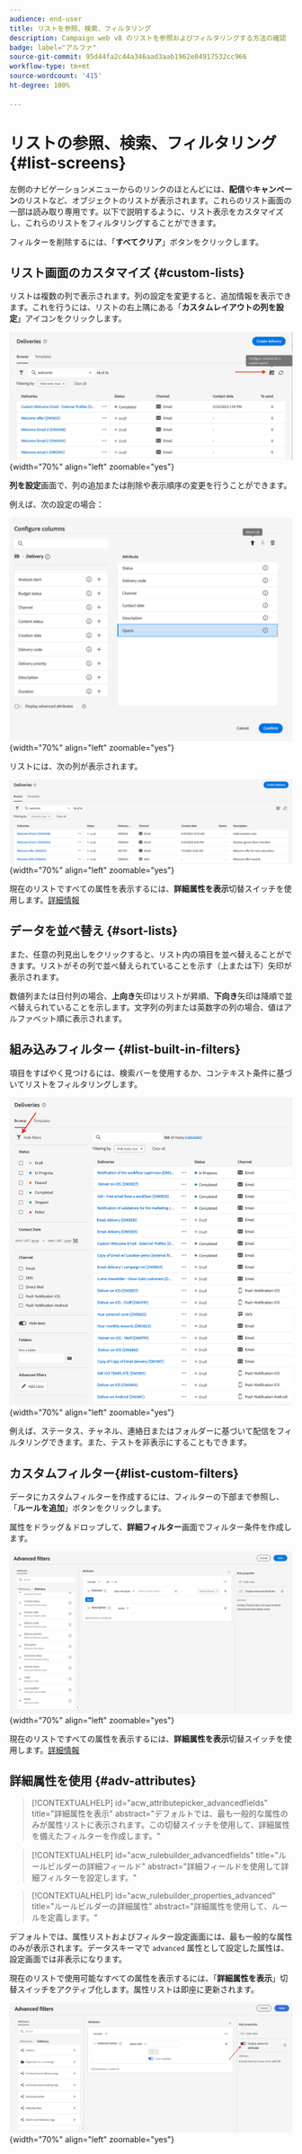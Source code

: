 ```yaml
---
audience: end-user
title: リストを参照、検索、フィルタリング
description: Campaign web v8 のリストを参照およびフィルタリングする方法の確認
badge: label="アルファ"
source-git-commit: 95d44fa2c44a346aad3aab1962e84917532cc966
workflow-type: tm+mt
source-wordcount: '415'
ht-degree: 100%

---
```



# リストの参照、検索、フィルタリング {#list-screens}

左側のナビゲーションメニューからのリンクのほとんどには、**配信**&#x200B;や&#x200B;**キャンペーン**&#x200B;のリストなど、オブジェクトのリストが表示されます。これらのリスト画面の一部は読み取り専用です。以下で説明するように、リスト表示をカスタマイズし、これらのリストをフィルタリングすることができます。

フィルターを削除するには、「**すべてクリア**」ボタンをクリックします。

## リスト画面のカスタマイズ {#custom-lists}

リストは複数の列で表示されます。列の設定を変更すると、追加情報を表示できます。これを行うには、リストの右上隅にある「**カスタムレイアウトの列を設定**」アイコンをクリックします。

![](assets/config-columns.png){width="70%" align="left" zoomable="yes"}

**列を設定**&#x200B;画面で、列の追加または削除や表示順序の変更を行うことができます。

例えば、次の設定の場合：

![](assets/columns.png){width="70%" align="left" zoomable="yes"}

リストには、次の列が表示されます。

![](assets/column-sample.png){width="70%" align="left" zoomable="yes"}

現在のリストですべての属性を表示するには、**詳細属性を表示**&#x200B;切替スイッチを使用します。[詳細情報](#adv-attributes)

## データを並べ替え {#sort-lists}

また、任意の列見出しをクリックすると、リスト内の項目を並べ替えることができます。リストがその列で並べ替えられていることを示す（上または下）矢印が表示されます。

数値列または日付列の場合、**上向き**&#x200B;矢印はリストが昇順、**下向き**&#x200B;矢印は降順で並べ替えられていることを示します。文字列の列または英数字の列の場合、値はアルファベット順に表示されます。

## 組み込みフィルター {#list-built-in-filters}

項目をすばやく見つけるには、検索バーを使用するか、コンテキスト条件に基づいてリストをフィルタリングします。

![](assets/filter.png){width="70%" align="left" zoomable="yes"}

例えば、ステータス、チャネル、連絡日またはフォルダーに基づいて配信をフィルタリングできます。また、テストを非表示にすることもできます。

## カスタムフィルター{#list-custom-filters}

データにカスタムフィルターを作成するには、フィルターの下部まで参照し、「**ルールを追加**」ボタンをクリックします。

属性をドラッグ＆ドロップして、**詳細フィルター**&#x200B;画面でフィルター条件を作成します。

![](assets/custom-filter.png){width="70%" align="left" zoomable="yes"}

現在のリストですべての属性を表示するには、**詳細属性を表示**&#x200B;切替スイッチを使用します。[詳細情報](#adv-attributes)

## 詳細属性を使用 {#adv-attributes}

>[!CONTEXTUALHELP]
>id="acw_attributepicker_advancedfields"
>title="詳細属性を表示"
>abstract="デフォルトでは、最も一般的な属性のみが属性リストに表示されます。この切替スイッチを使用して、詳細属性を備えたフィルターを作成します。"

>[!CONTEXTUALHELP]
>id="acw_rulebuilder_advancedfields"
>title="ルールビルダーの詳細フィールド"
>abstract="詳細フィールドを使用して詳細フィルターを設定します。"

>[!CONTEXTUALHELP]
>id="acw_rulebuilder_properties_advanced"
>title="ルールビルダーの詳細属性"
>abstract="詳細属性を使用して、ルールを定義します。"


デフォルトでは、属性リストおよびフィルター設定画面には、最も一般的な属性のみが表示されます。データスキーマで `advanced` 属性として設定した属性は、設定画面では非表示になります。

現在のリストで使用可能なすべての属性を表示するには、「**詳細属性を表示**」切替スイッチをアクティブ化します。属性リストは即座に更新されます。


![](assets/adv-toggle.png){width="70%" align="left" zoomable="yes"}
